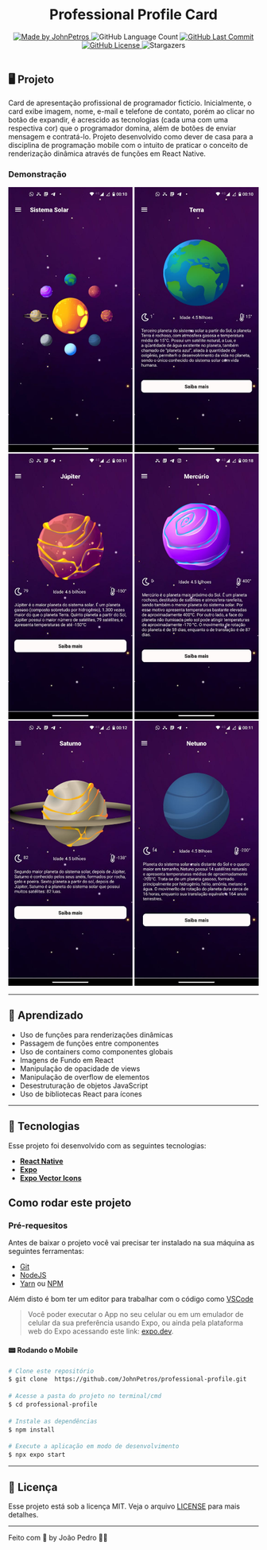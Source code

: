 <h1 align="center">
    Professional Profile Card
</h1>

<div align="center">
   <a href="https://github.com/JohnPetros">
      <img alt="Made by JohnPetros" src="https://img.shields.io/badge/made%20by-JohnPetros-blueviolet">
   </a>
   <img alt="GitHub Language Count" src="https://img.shields.io/github/languages/count/JohnPetros/professional-profile">
   <a href="https://github.com/JohnPetros/professional-profile/commits/main">
      <img alt="GitHub Last Commit" src="https://img.shields.io/github/last-commit/JohnPetros/professional-profile">
   </a>
  </a>
   </a>
   <a href="https://github.com/JohnPetros/professional-profile/blob/main/LICENSE.md">
      <img alt="GitHub License" src="https://img.shields.io/github/license/JohnPetros/professional-profile">
   </a>
    <img alt="Stargazers" src="https://img.shields.io/github/stars/JohnPetros/professional-profile?style=social">
</div>

<br>

## 🖥️ Projeto

Card de apresentação profissional de programador fictício. Inicialmente, o card exibe imagem, nome, e-mail e telefone de contato, porém ao clicar no botão de expandir, é acrescido as tecnologias (cada uma com uma respectiva cor) que o programador domina, além de botões de enviar mensagem e contratá-lo. Projeto desenvolvido como dever de casa para a disciplina de programação mobile com o intuito de praticar o conceito de renderização dinâmica através de funções em React Native.

### Demonstração
<div align="center">
  <img width="250" alt="Tela Home" src=".github/home.jpg" />
  <img width="250" alt="Terra" src=".github/terra.jpg" />
  <img width="250" alt="Júpiter" src=".github/jupiter.jpg" />
  <img width="250" alt="Mercurio" src=".github/mercurio.jpg" />
  <img width="250" alt="Saturno" src=".github/saturno.jpg" />
  <img width="250" alt="Netuno" src=".github/netuno.jpg" />
</div>
<hr>


## 📖 Aprendizado

- Uso de funções para renderizações dinâmicas
- Passagem de funções entre componentes
- Uso de containers como componentes globais
- Imagens de Fundo em React
- Manipulação de opacidade de views
- Manipulação de overflow de elementos
- Desestruturação de objetos JavaScript
- Uso de bibliotecas React para ícones

<hr>

## 🚀 Tecnologias

Esse projeto foi desenvolvido com as seguintes tecnologias:

- **[React Native](https://expo.io/)**
- **[Expo](https://expo.io/)**
- **[Expo Vector Icons](https://icons.expo.fyi/)**

## Como rodar este projeto

### Pré-requesitos

Antes de baixar o projeto você vai precisar ter instalado na sua máquina as seguintes ferramentas:

- [Git](https://git-scm.com)
- [NodeJS](https://nodejs.org/en/)
- [Yarn](https://yarnpkg.com/) ou [NPM](https://www.npmjs.com/)

Além disto é bom ter um editor para trabalhar com o código como [VSCode](https://code.visualstudio.com/)<br>

> Você poder executar o App no seu celular ou em um emulador de celular da sua preferência usando Expo, ou ainda pela plataforma web do Expo acessando este link: [expo.dev](https://snack.expo.dev/@git/github.com/JohnPetros/solar-system?platform=android).

#### 📟 Rodando o Mobile

```bash
# Clone este repositório
$ git clone  https://github.com/JohnPetros/professional-profile.git

# Acesse a pasta do projeto no terminal/cmd
$ cd professional-profile

# Instale as dependências
$ npm install

# Execute a aplicação em modo de desenvolvimento
$ npx expo start

```
---

## :memo: Licença

Esse projeto está sob a licença MIT. Veja o arquivo [LICENSE](LICENSE) para mais detalhes.

---

Feito com 💜 by João Pedro 👋🏻
